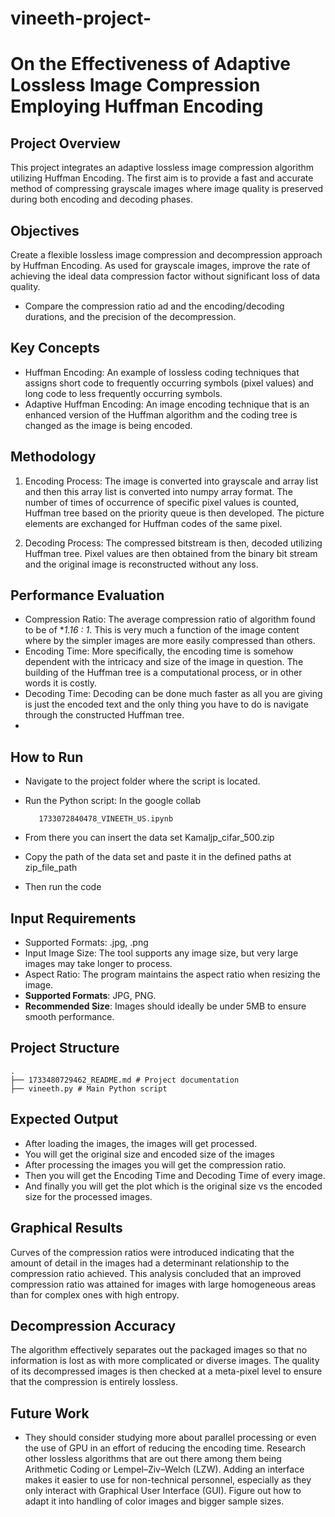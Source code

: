 ﻿# vineeth-project-
# On the Effectiveness of Adaptive Lossless Image Compression Employing Huffman Encoding

## Project Overview
This project integrates an adaptive lossless image compression algorithm utilizing Huffman Encoding. The first aim is to provide a fast and accurate method of compressing grayscale images where image quality is preserved during both encoding and decoding phases.

## Objectives
Create a flexible lossless image compression and decompression approach by Huffman Encoding.
As used for grayscale images, improve the rate of achieving the ideal data compression factor without significant loss of data quality.
- Compare the compression ratio ad and the encoding/decoding durations, and the precision of the decompression.

## Key Concepts
- Huffman Encoding: An example of lossless coding techniques that assigns short code to frequently occurring symbols (pixel values) and long code to less frequently occurring symbols.
- Adaptive Huffman Encoding: An image encoding technique that is an enhanced version of the Huffman algorithm and the coding tree is changed as the image is being encoded.

## Methodology
1. Encoding Process:
   The image is converted into grayscale and array list and then this array list is converted into numpy array format.
   The number of times of occurrence of specific pixel values is counted, Huffman tree based on the priority queue is then developed.
   The picture elements are exchanged for Huffman codes of the same pixel.

2. Decoding Process:
   The compressed bitstream is then, decoded utilizing Huffman tree.
   Pixel values are then obtained from the binary bit stream and the original image is reconstructed without any loss.

## Performance Evaluation
- Compression Ratio: The average compression ratio of algorithm found to be of **1.16 : 1*. This is very much a function of the image content where by the simpler images are more easily compressed than others.
- Encoding Time: More specifically, the encoding time is somehow dependent with the intricacy and size of the image in question. The building of the Huffman tree is a computational process, or in other words it is costly.
- Decoding Time: Decoding can be done much faster as all you are giving is just the encoded text and the only thing you have to do is navigate through the constructed Huffman tree.
- 
## How to Run

- Navigate to the project folder where the script is located.
- Run the Python script: In the google collab
   ```
      1733072840478_VINEETH_US.ipynb
   ```

- From there you can insert the data set
     Kamaljp_cifar_500.zip
- Copy the path of the data set and paste it in the defined paths at zip_file_path
- Then run the code 
  
## Input Requirements
- Supported Formats: .jpg, .png
- Input Image Size: The tool supports any image size, but very large images may take longer to process.
- Aspect Ratio: The program maintains the aspect ratio when resizing the image.
- **Supported Formats**: JPG, PNG.  
- **Recommended Size**: Images should ideally be under 5MB to ensure smooth performance.

## Project Structure

```
.
├── 1733480729462_README.md # Project documentation
├── vineeth.py # Main Python script
```

## Expected Output
- After loading the images, the images will get processed.
- You will get the original size and encoded size of the images
- After processing the images you will get the compression ratio.
- Then you will get the Encoding Time and  Decoding Time of every image.
- And finally you will get the plot which is the original size vs the encoded size for the processed images.

## Graphical Results
Curves of the compression ratios were introduced indicating that the amount of detail in the images had a determinant relationship to the compression ratio achieved.
This analysis concluded that an improved compression ratio was attained for images with large homogeneous areas than for complex ones with high entropy.

## Decompression Accuracy
The algorithm effectively separates out the packaged images so that no information is lost as with more complicated or diverse images.
The quality of its decompressed images is then checked at a meta-pixel level to ensure that the compression is entirely lossless.

## Future Work
- They should consider studying more about parallel processing or even the use of GPU in an effort of reducing the encoding time.
Research other lossless algorithms that are out there among them being Arithmetic Coding or Lempel–Ziv–Welch (LZW).
Adding an interface makes it easier to use for non-technical personnel, especially as they only interact with Graphical User Interface (GUI).
Figure out how to adapt it into handling of color images and bigger sample sizes.
